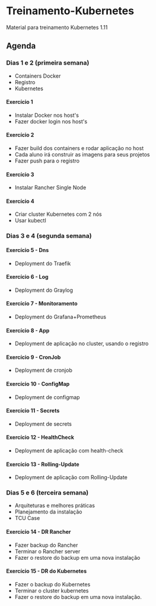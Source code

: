 # Treinamento-Kubernetes
Material para treinamento Kubernetes 1.11


## Agenda

### Dias 1 e 2 (primeira  semana)
- Containers Docker
- Registro
- Kubernetes
#### Exercício 1 
- Instalar Docker nos host's
- Fazer docker login nos host's
#### Exercício 2 
- Fazer build dos containers e rodar aplicação no host
- Cada aluno irá construir as imagens para seus projetos
- Fazer push para o registro
#### Exercício 3
- Instalar Rancher Single Node
#### Exercício 4
- Criar cluster Kubernetes com 2 nós
- Usar kubectl

### Dias 3 e 4 (segunda semana)
#### Exercício 5 - Dns
- Deployment do Traefik
#### Exercício 6 - Log
- Deployment do Graylog
#### Exercício 7 - Monitoramento
- Deployment do Grafana+Prometheus
#### Exercício 8 - App
- Deployment de aplicação no cluster, usando o registro
#### Exercício 9 - CronJob
- Deployment de cronjob
#### Exercício 10 - ConfigMap
- Deployment de configmap
#### Exercício 11 - Secrets
- Deployment de secrets
#### Exercício 12 - HealthCheck
- Deployment de aplicação com health-check
#### Exercício 13 - Rolling-Update
- Deployment de aplicação com Rolling-Update

### Dias 5 e 6 (terceira semana)
- Arquiteturas e melhores práticas
- Planejamento da instalação
- TCU Case
#### Exercício 14 - DR Rancher
- Fazer backup do Rancher
- Terminar o Rancher server
- Fazer o restore do backup em uma nova instalação
#### Exercício 15 - DR do Kubernetes
- Fazer o backup do Kubernetes
- Terminar o cluster kubernetes
- Fazer o restore do backup em uma nova instalação.

